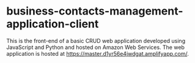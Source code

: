 # business-contacts-management-application-client

This is the front-end of a basic CRUD web application developed using JavaScript and Python and hosted on Amazon Web Services. The web application is hosted at https://master.d1yr56e4jwdgat.amplifyapp.com/.
